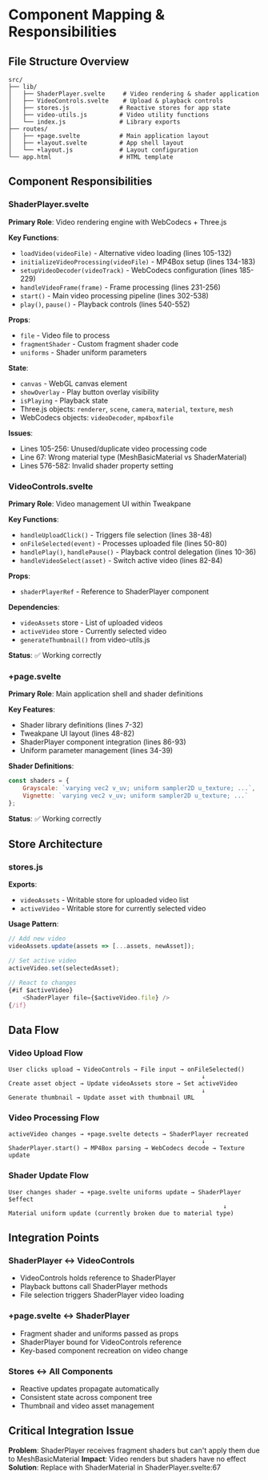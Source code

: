# Component Mapping & Responsibilities

## File Structure Overview

```
src/
├── lib/
│   ├── ShaderPlayer.svelte     # Video rendering & shader application
│   ├── VideoControls.svelte    # Upload & playback controls  
│   ├── stores.js              # Reactive stores for app state
│   ├── video-utils.js         # Video utility functions
│   └── index.js               # Library exports
├── routes/
│   ├── +page.svelte           # Main application layout
│   ├── +layout.svelte         # App shell layout
│   └── +layout.js             # Layout configuration
└── app.html                   # HTML template
```

## Component Responsibilities

### ShaderPlayer.svelte
**Primary Role**: Video rendering engine with WebCodecs + Three.js

**Key Functions**:
- `loadVideo(videoFile)` - Alternative video loading (lines 105-132)
- `initializeVideoProcessing(videoFile)` - MP4Box setup (lines 134-183)
- `setupVideoDecoder(videoTrack)` - WebCodecs configuration (lines 185-229)
- `handleVideoFrame(frame)` - Frame processing (lines 231-256)
- `start()` - Main video processing pipeline (lines 302-538)
- `play()`, `pause()` - Playback controls (lines 540-552)

**Props**:
- `file` - Video file to process
- `fragmentShader` - Custom fragment shader code
- `uniforms` - Shader uniform parameters

**State**:
- `canvas` - WebGL canvas element
- `showOverlay` - Play button overlay visibility
- `isPlaying` - Playback state
- Three.js objects: `renderer`, `scene`, `camera`, `material`, `texture`, `mesh`
- WebCodecs objects: `videoDecoder`, `mp4boxfile`

**Issues**:
- Lines 105-256: Unused/duplicate video processing code
- Line 67: Wrong material type (MeshBasicMaterial vs ShaderMaterial)
- Lines 576-582: Invalid shader property setting

### VideoControls.svelte  
**Primary Role**: Video management UI within Tweakpane

**Key Functions**:
- `handleUploadClick()` - Triggers file selection (lines 38-48)
- `onFileSelected(event)` - Processes uploaded file (lines 50-80)
- `handlePlay()`, `handlePause()` - Playback control delegation (lines 10-36)
- `handleVideoSelect(asset)` - Switch active video (lines 82-84)

**Props**:
- `shaderPlayerRef` - Reference to ShaderPlayer component

**Dependencies**:
- `videoAssets` store - List of uploaded videos
- `activeVideo` store - Currently selected video
- `generateThumbnail()` from video-utils.js

**Status**: ✅ Working correctly

### +page.svelte
**Primary Role**: Main application shell and shader definitions

**Key Features**:
- Shader library definitions (lines 7-32)
- Tweakpane UI layout (lines 48-82)
- ShaderPlayer component integration (lines 86-93)
- Uniform parameter management (lines 34-39)

**Shader Definitions**:
```javascript
const shaders = {
    Grayscale: `varying vec2 v_uv; uniform sampler2D u_texture; ...`,
    Vignette: `varying vec2 v_uv; uniform sampler2D u_texture; ...`
};
```

**Status**: ✅ Working correctly

## Store Architecture

### stores.js
**Exports**:
- `videoAssets` - Writable store for uploaded video list
- `activeVideo` - Writable store for currently selected video

**Usage Pattern**:
```javascript
// Add new video
videoAssets.update(assets => [...assets, newAsset]);

// Set active video  
activeVideo.set(selectedAsset);

// React to changes
{#if $activeVideo}
    <ShaderPlayer file={$activeVideo.file} />
{/if}
```

## Data Flow

### Video Upload Flow
```
User clicks upload → VideoControls → File input → onFileSelected()
                                                      ↓
Create asset object → Update videoAssets store → Set activeVideo
                                                      ↓
Generate thumbnail → Update asset with thumbnail URL
```

### Video Processing Flow  
```
activeVideo changes → +page.svelte detects → ShaderPlayer recreated
                                                      ↓
ShaderPlayer.start() → MP4Box parsing → WebCodecs decode → Texture update
```

### Shader Update Flow
```
User changes shader → +page.svelte uniforms update → ShaderPlayer $effect
                                                            ↓
Material uniform update (currently broken due to material type)
```

## Integration Points

### ShaderPlayer ↔ VideoControls
- VideoControls holds reference to ShaderPlayer
- Playback buttons call ShaderPlayer methods
- File selection triggers ShaderPlayer video loading

### +page.svelte ↔ ShaderPlayer  
- Fragment shader and uniforms passed as props
- ShaderPlayer bound for VideoControls reference
- Key-based component recreation on video change

### Stores ↔ All Components
- Reactive updates propagate automatically
- Consistent state across component tree
- Thumbnail and video asset management

## Critical Integration Issue

**Problem**: ShaderPlayer receives fragment shaders but can't apply them due to MeshBasicMaterial
**Impact**: Video renders but shaders have no effect  
**Solution**: Replace with ShaderMaterial in ShaderPlayer.svelte:67
